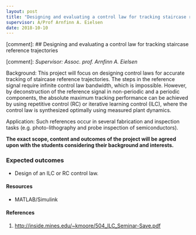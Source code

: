 ```yaml
---
layout: post
title: "Designing and evaluating a control law for tracking staircase reference trajectories"
supervisor: A/Prof Arnfinn A. Eielsen
date: 2018-10-10
---
```


[comment]: ## Designing and evaluating a control law for tracking staircase reference trajectories

[comment]: *Supervisor: Assoc. prof. Arnfinn A. Eielsen*

Background:
This project will focus on designing control laws for accurate tracking of staircase reference trajectories. The steps in the reference signal require infinite control law bandwidth, which is impossible. However, by deconstruction of the reference signal in non-periodic and a periodic components, the absolute maximum tracking performance can be achieved by using repetitive control (RC) or iterative learning control (ILC), where the control law is synthesized optimally using measured plant dynamics.

Application:
Such references occur in several fabrication and inspection tasks (e.g. photo-lithography and probe inspection of semiconductors). 





**The exact scope, content and outcomes of the project will be agreed upon with the students considering their background and interests.**

### Expected outcomes
- Design of an ILC or RC control law.

#### Resources
- MATLAB/Simulink

#### References
1. http://inside.mines.edu/~kmoore/504_ILC_Seminar-Save.pdf
